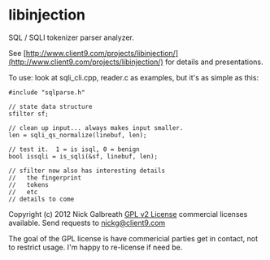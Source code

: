 libinjection
============

SQL / SQLI tokenizer parser analyzer.

See
[http://www.client9.com/projects/libinjection/](http://www.client9.com/projects/libinjection/)
for details and presentations.

To use:
look at sqli_cli.cpp, reader.c as examples, but it's as simple as this:

    #include "sqlparse.h"

    // state data structure
    sfilter sf;

    // clean up input... always makes input smaller.
    len = sqli_qs_normalize(linebuf, len);
    
    // test it.  1 = is isql, 0 = benign
    bool issqli = is_sqli(&sf, linebuf, len);

    // sfilter now also has interesting details
    //   the fingerprint
    //   tokens
    //   etc
    // details to come

Copyright (c) 2012 Nick Galbreath
[GPL v2 License](/COPYING.txt) commercial licenses available.
Send requests to nickg@client9.com

The goal of the GPL license is have commericial parties get in
contact, not to restrict usage.  I'm happy to re-license if need be.
